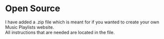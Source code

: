 # Open Source
I have added a .zip file which is meant for if you wanted to create your own Music Playlists website. \
All instructions that are needed are located in the file. 
